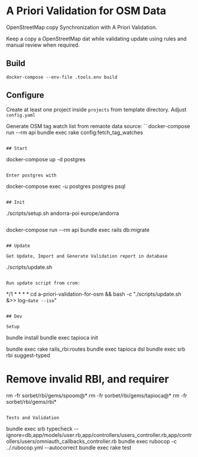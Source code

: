 # A Priori Validation for OSM Data

OpenStreetMap copy Synchronization with A Priori Validation.

Keep a copy a OpenStreetMap dat while validating update using rules and manual review when required.

## Build
```
docker-compose --env-file .tools.env build
```

## Configure

Create at least one project inside `projects` from template directory.
Adjust `config.yaml`


Generate OSM tag watch list from remaote data source:
``
docker-compose run --rm api bundle exec rake config:fetch_tag_watches
```

## Start
```
docker-compose up -d postgres
```

Enter postgres with
```
docker-compose exec -u postgres postgres psql
```

## Init

```
./scripts/setup.sh andorra-poi europe/andorra
```

```
docker-compose run --rm api bundle exec rails db:migrate
```

## Update

Get Update, Import and Generate Validation report in database
```
./scripts/update.sh
```

Run update script from crom:
```
*/1 * * * * cd a-priori-validation-for-osm && bash -c "./scripts/update.sh &>> log-`date --iso`"
```

## Dev

Setup
```
bundle install
bundle exec tapioca init

bundle exec rake rails_rbi:routes
bundle exec tapioca dsl
bundle exec srb rbi suggest-typed

# Remove invalid RBI, and requirer
rm -fr sorbet/rbi/gems/spoom@*
rm -fr sorbet/rbi/gems/tapioca@*
rm -fr sorbet/rbi/gems/rbi*
```

Tests and Validation
```
bundle exec srb typecheck --ignore=db,app/models/user.rb,app/controllers/users_controller.rb,app/controllers/users/omniauth_callbacks_controller.rb
bundle exec rubocop -c ../.rubocop.yml --autocorrect
bundle exec rake test
```
